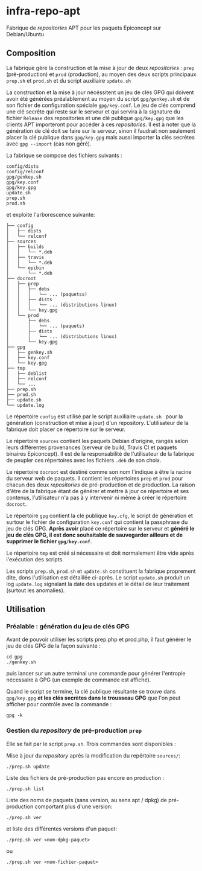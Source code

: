# infra-repo-apt
Fabrique de *repositories* APT pour les paquets Epiconcept sur Debian/Ubuntu

## Composition
La fabrique gère la construction et la mise à jour de deux *repositories* : ````prep```` (pré-production) et ````prod```` (production), au moyen des deux scripts principaux ````prep.sh```` et ````prod.sh```` et du script auxiliaire ````update.sh````

La construction et la mise à jour nécéssitent un jeu de clés GPG qui doivent avoir été générées préalablement au moyen du script ````gpg/genkey.sh```` et de son fichier de configuration spéciale ````gpg/key.conf````. Le jeu de clés comprend une clé secrête qui reste sur le serveur et qui servira à la signature du fichier ````Release```` des repositories et une clé publique ````gpg/key.gpg```` que les clients APT importeront pour accéder à ces *repositories*. Il est à noter que la génération de clé doit se faire sur le serveur, sinon il faudrait non seulement placer la clé publique dans ````gpg/key.gpg```` mais aussi importer la clés secrètes avec ````gpg --import```` (cas non géré).

La fabrique se compose des fichiers suivants :
````
config/dists
config/relconf
gpg/genkey.sh
gpg/key.conf
gpg/key.gpg
update.sh
prep.sh
prod.sh
````
et exploite l'arborescence suivante:
````
├── config
│   ├── dists
│   └── relconf
├── sources
│   ├── builds
│   │   └── *.deb
│   ├── travis
│   │   └── *.deb
│   └── epibin
│       └── *.deb
├── docroot
│   ├── prep
│   │   ├── debs
│   │   │   └── ... (paquetss)
│   │   ├── dists
│   │   │   └── ... (distributions linux)
│   │   └── key.gpg
│   └── prod
│       ├── debs
│       │   └── ... (paquets)
│       ├── dists
│       │   └── ... (distributions linux)
│       └── key.gpg
├── gpg
│   ├── genkey.sh
│   ├── key.conf
│   └── key.gpg
├── tmp
│   ├── deblist
│   ├── relconf
│   └── ...
├── prep.sh
├── prod.sh
├── update.sh
└── update.log

````
Le répertoire ````config```` est utilisé par le script auxiliaire ````update.sh ```` pour la génération (construction et mise à jour) d'un repository. L'utilisateur de la fabrique doit placer ce répertoire sur le serveur.

Le répertoire ````sources```` contient les paquets Debian d'origine, rangés selon leurs différentes provenances (serveur de build, Travis CI et paquets binaires Epiconcept). Il est de la responsabilité de l'utilisateur de la fabrique de peupler ces répertoires avec les fichiers ````.deb```` de son choix.

Le répertoire ````docroot```` est destiné comme son nom l'indique à être la racine du serveur web de paquets. Il contient les répertoires ````prep```` et ````prod```` pour chacun des deux *repositories* de pré-production et de production. La raison d'être de la fabrique étant de générer et mettre à jour ce répertoire et ses contenus, l'utilisateur n'a pas à y intervenir ni même à créer le répertoire ````docroot````.

Le répertoire ````gpg```` contient la clé publique ````key.cfg````, le script de génération et surtour le fichier de configuration ````key.conf```` qui contient la passphrase du jeu de clés GPG. **Après avoir** placé ce répertoire sur le serveur et **généré le jeu de clés GPG, il est donc souhaitable de sauvegarder ailleurs et de supprimer le fichier ````gpg/key.conf````**.

Le répertoire ````tmp```` est créé si nécessaire et doit normalement être vide après l'exécution des scripts.

Les scripts ````prep.sh````, ````prod.sh```` et ````update.sh```` constituent la fabrique proprement dite, dons l'utilisation est détaillée ci-après. Le script ````update.sh```` produit un log ````update.log```` signalant la date des updates et le détail de leur traitement (surtout les anomalies).


## Utilisation
### Préalable : génération du jeu de clés GPG
Avant de pouvoir utiliser les scripts prep.php et prod.php, il faut générer le jeu de clés GPG de la façon suivante :
````
cd gpg
./genkey.sh
````
puis lancer sur un autre terminal une commande pour générer l'entropie nécessaire à GPG (un exemple de commande est affiché).

Quand le script se termine, la clé publique résultante se trouve dans ````gpg/key.gpg```` **et les clés secrètes dans le trousseau GPG** que l'on peut afficher pour contrôle avec la commande :
````
gpg -k
````

### Gestion du *repository* de pré-production ````prep````
Elle se fait par le script ````prep.sh````. Trois commandes sont disponibles :

Mise à jour du *repository* après la modification du repértoire ````sources/````:
````
./prep.sh update
````

Liste des fichiers de pré-production pas encore en production :
````
./prep.sh list
````
Liste des noms de paquets (sans version, au sens apt / dpkg) de pré-production comportant plus d'une version:
````
./prep.sh ver
````
et liste des différentes versions d'un paquet:
````
./prep.sh ver <nom-dpkg-paquet>
````
ou
````
./prep.sh ver <nom-fichier-paquet>
````
